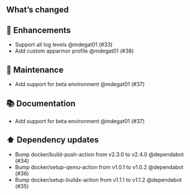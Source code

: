 ## What’s changed
## 🚀 Enhancements

- Support all log levels @mdegat01 (#33)
- Add custom apparmor profile @mdegat01 (#38)

## 🧰 Maintenance

- Add support for beta environment @mdegat01 (#37)

## 📚 Documentation

- Add support for beta environment @mdegat01 (#37)

## ⬆️ Dependency updates

- Bump docker/build-push-action from v2.3.0 to v2.4.0 @dependabot (#34)
- Bump docker/setup-qemu-action from v1.0.1 to v1.0.2 @dependabot (#36)
- Bump docker/setup-buildx-action from v1.1.1 to v1.1.2 @dependabot (#35)
